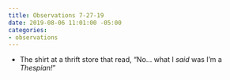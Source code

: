 ```yaml
---
title: Observations 7-27-19
date: 2019-08-06 11:01:00 -05:00
categories:
- observations
---
```


- The shirt at a thrift store that read, “No… what I *said* was I’m a *Thespian!*”